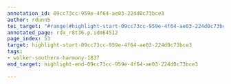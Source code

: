 ```yaml
---
annotation_id: 09cc73cc-959e-4f64-ae03-224d0c73bce3
author: rdunn5
tei_target: "#range(#highlight-start-09cc73cc-959e-4f64-ae03-224d0c73bce3, #highlight-end-09cc73cc-959e-4f64-ae03-224d0c73bce3)"
annotated_page: rdx_r8t36.p.idm64512
page_index: 53
target: highlight-start-09cc73cc-959e-4f64-ae03-224d0c73bce3
tags:
- walker-southern-harmony-1837
end_target: highlight-end-09cc73cc-959e-4f64-ae03-224d0c73bce3

---
```

